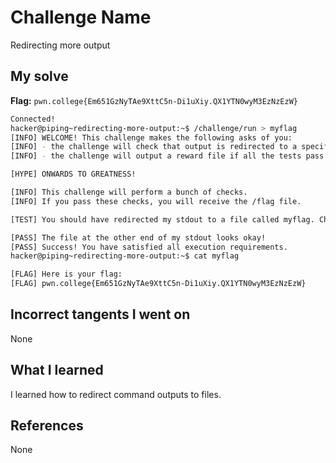 # Challenge Name
Redirecting more output

## My solve
**Flag:** `pwn.college{Em651GzNyTAe9XttC5n-Di1uXiy.QX1YTN0wyM3EzNzEzW}`

```bash
Connected!
hacker@piping~redirecting-more-output:~$ /challenge/run > myflag
[INFO] WELCOME! This challenge makes the following asks of you:
[INFO] - the challenge will check that output is redirected to a specific file path : myflag
[INFO] - the challenge will output a reward file if all the tests pass : /flag

[HYPE] ONWARDS TO GREATNESS!

[INFO] This challenge will perform a bunch of checks.
[INFO] If you pass these checks, you will receive the /flag file.

[TEST] You should have redirected my stdout to a file called myflag. Checking...

[PASS] The file at the other end of my stdout looks okay!
[PASS] Success! You have satisfied all execution requirements.
hacker@piping~redirecting-more-output:~$ cat myflag

[FLAG] Here is your flag:
[FLAG] pwn.college{Em651GzNyTAe9XttC5n-Di1uXiy.QX1YTN0wyM3EzNzEzW}
```
## Incorrect tangents I went on
None

## What I learned
I learned how to redirect command outputs to files.

## References 
None

